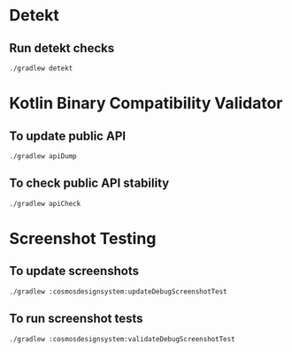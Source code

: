# Detekt

## Run detekt checks

```
./gradlew detekt
```

# Kotlin Binary Compatibility Validator

## To update public API

```
./gradlew apiDump
```

## To check public API stability

```
./gradlew apiCheck
```

# Screenshot Testing

## To update screenshots

```
./gradlew :cosmosdesignsystem:updateDebugScreenshotTest
```

## To run screenshot tests

```
./gradlew :cosmosdesignsystem:validateDebugScreenshotTest
```
